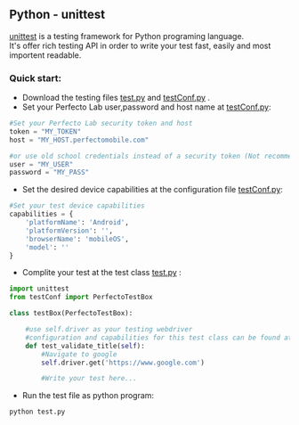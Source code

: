 ## Python - unittest

[unittest](https://docs.python.org/2/library/unittest.html) is a testing framework for Python programing language.</br>
It's offer rich testing API in order to write your test fast, easily and most importent readable.

### Quick start: 
- Download the testing files [test.py](test.py) and [testConf.py](testConf,py) .
- Set your Perfecto Lab user,password and host name at [testConf.py](testConf,py): 
```python
#Set your Perfecto Lab security token and host
token = "MY_TOKEN"
host = "MY_HOST.perfectomobile.com"

#or use old school credentials instead of a security token (Not recommended)
user = "MY_USER"
password = "MY_PASS"    

```
- Set the desired device capabilities at the configuration file [testConf.py](testConf,py):
```python
#Set your test device capabilities
capabilities = {
    'platformName': 'Android',
    'platformVersion': '',
    'browserName': 'mobileOS',
    'model': ''
}
```
- Complite your test at the test class [test.py](test.py) :

```python
import unittest
from testConf import PerfectoTestBox

class testBox(PerfectoTestBox):

    #use self.driver as your testing webdriver
    #configuration and capabilities for this test class can be found at testConf.py
    def test_validate_title(self):
        #Navigate to google
        self.driver.get('https://www.google.com')

        #Write your test here...
```

- Run the test file as python program: 
```
python test.py
```